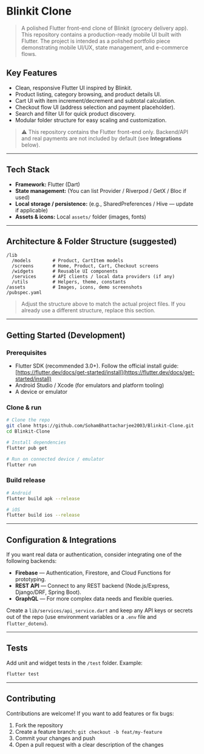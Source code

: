 # Blinkit Clone

> A polished Flutter front-end clone of Blinkit (grocery delivery app). This repository contains a production-ready mobile UI built with Flutter. The project is intended as a polished portfolio piece demonstrating mobile UI/UX, state management, and e-commerce flows.

## Key Features

* Clean, responsive Flutter UI inspired by Blinkit.
* Product listing, category browsing, and product details UI.
* Cart UI with item increment/decrement and subtotal calculation.
* Checkout flow UI (address selection and payment placeholder).
* Search and filter UI for quick product discovery.
* Modular folder structure for easy scaling and customization.

> ⚠️ This repository contains the Flutter front-end only. Backend/API and real payments are not included by default (see **Integrations** below).

---

## Tech Stack

* **Framework:** Flutter (Dart)
* **State management:** (You can list Provider / Riverpod / GetX / Bloc if used)
* **Local storage / persistence:** (e.g., SharedPreferences / Hive — update if applicable)
* **Assets & icons:** Local `assets/` folder (images, fonts)

---

## Architecture & Folder Structure (suggested)

```
/lib
  /models        # Product, CartItem models
  /screens       # Home, Product, Cart, Checkout screens
  /widgets       # Reusable UI components
  /services      # API clients / local data providers (if any)
  /utils         # Helpers, theme, constants
/assets          # Images, icons, demo screenshots
/pubspec.yaml
```

> Adjust the structure above to match the actual project files. If you already use a different structure, replace this section.

---

## Getting Started (Development)

### Prerequisites

* Flutter SDK (recommended 3.0+). Follow the official install guide: [https://flutter.dev/docs/get-started/install](https://flutter.dev/docs/get-started/install)
* Android Studio / Xcode (for emulators and platform tooling)
* A device or emulator

### Clone & run

```bash
# Clone the repo
git clone https://github.com/SohamBhattacharjee2003/Blinkit-Clone.git
cd Blinkit-Clone

# Install dependencies
flutter pub get

# Run on connected device / emulator
flutter run
```

### Build release

```bash
# Android
flutter build apk --release

# iOS
flutter build ios --release
```

---

## Configuration & Integrations

If you want real data or authentication, consider integrating one of the following backends:

* **Firebase** — Authentication, Firestore, and Cloud Functions for prototyping.
* **REST API** — Connect to any REST backend (Node.js/Express, Django/DRF, Spring Boot).
* **GraphQL** — For more complex data needs and flexible queries.

Create a `lib/services/api_service.dart` and keep any API keys or secrets out of the repo (use environment variables or a `.env` file and `flutter_dotenv`).

---

## Tests

Add unit and widget tests in the `/test` folder. Example:

```bash
flutter test
```

---

## Contributing

Contributions are welcome! If you want to add features or fix bugs:

1. Fork the repository
2. Create a feature branch: `git checkout -b feat/my-feature`
3. Commit your changes and push
4. Open a pull request with a clear description of the changes

